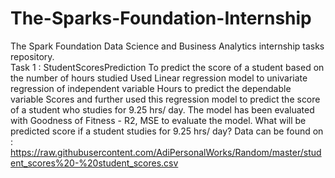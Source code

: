 # The-Sparks-Foundation-Internship
The Spark Foundation Data Science and  Business Analytics internship tasks repository.  
Task 1 : StudentScoresPrediction 
To predict the score of a student based on the number of hours studied Used Linear regression  model to univariate regression of independent variable Hours to predict the dependable variable Scores and further used this regression model to predict the score of a student who studies for 9.25 hrs/ day.  The model  has been evaluated with Goodness of Fitness - R2, MSE  to evaluate the model. 
What will be predicted score if a student studies for 9.25 hrs/ day?
Data can be found on : https://raw.githubusercontent.com/AdiPersonalWorks/Random/master/student_scores%20-%20student_scores.csv
